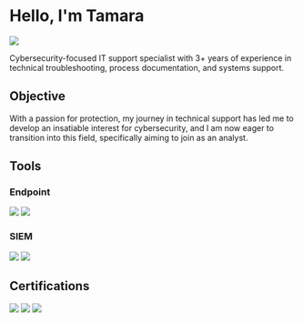# Hello, I'm Tamara
<a href="www.linkedin.com/in/
tamara-katalinic-b57b6b253"><img src="https://img.shields.io/badge/-LinkedIn-0072b1?&style=for-the-badge&logo=linkedin&logoColor=white" /></a>

Cybersecurity-focused IT support specialist with 3+ years of experience in technical troubleshooting, process documentation, and systems support.

## Objective
With a passion for protection, my journey in technical support has led me to develop an insatiable interest for cybersecurity, and I am now eager to transition into this field, specifically aiming to join as an analyst.

## Tools
### Endpoint
<div>
    <img src="https://img.shields.io/badge/-Microsoft_Defender_for_Endpoint-00A4EF?&style=for-the-badge&logo=Microsoft&logoColor=white" />
    <img src="https://img.shields.io/badge/-Microsoft%20Intune-0078D4?style=for-the-badge&logo=Microsoft%20Intune&logoColor=white" />
</div>

### SIEM
<div>
    <img src="https://img.shields.io/badge/-Microsoft_Sentinel-0078D4?&style=for-the-badge&logo=Microsoft&logoColor=white" />
    <img src="https://img.shields.io/badge/-Splunk-000000?&style=for-the-badge&logo=Splunk&logoColor=white" />
</div>

## Certifications
<div>
<img src="https://img.shields.io/badge/-CompTIA%20Security%2B%20SY0--701-EA3C53?style=for-the-badge&logo=CompTIA&logoColor=white" />
<img src="https://img.shields.io/badge/-Coursera%20Cybersecurity-0056D2?style=for-the-badge&logo=Coursera&logoColor=white" />
<img src="https://img.shields.io/badge/-Certificate%20III%20in%20Business%2FCommerce-2E8B57?style=for-the-badge&logo=academia&logoColor=white" />
</div>


<!--
**katserlot/katserlot** is a ✨ _special_ ✨ repository because its `README.md` (this file) appears on your GitHub profile.

Here are some ideas to get you started:

- 🔭 I’m currently working on ...
- 🌱 I’m currently learning ...
- 👯 I’m looking to collaborate on ...
- 🤔 I’m looking for help with ...
- 💬 Ask me about ...
- 📫 How to reach me: ...
- 😄 Pronouns: ...
- ⚡ Fun fact: ...
-->
